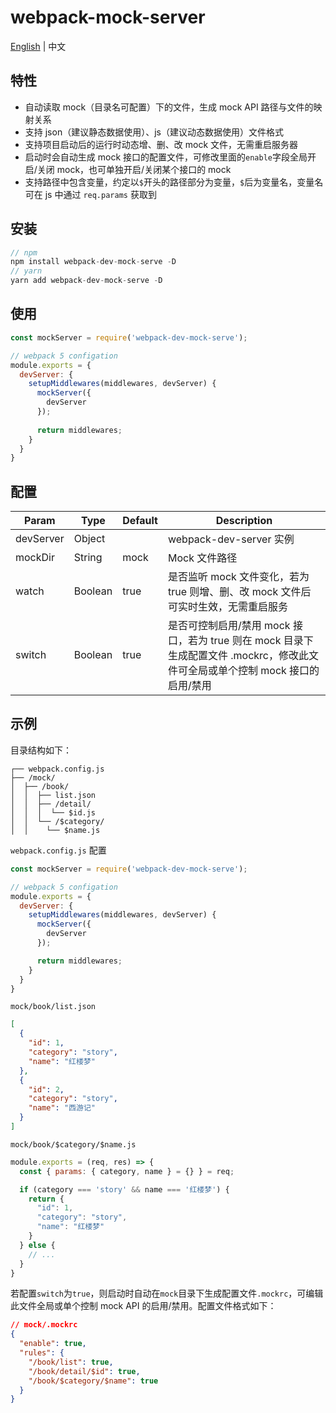 # webpack-mock-server


[English](./README.md) | 中文

##  特性

- 自动读取 mock（目录名可配置）下的文件，生成 mock API 路径与文件的映射关系
- 支持 json（建议静态数据使用）、js（建议动态数据使用）文件格式
- 支持项目启动后的运行时动态增、删、改 mock 文件，无需重启服务器
- 启动时会自动生成 mock 接口的配置文件，可修改里面的`enable`字段全局开启/关闭 mock，也可单独开启/关闭某个接口的 mock
- 支持路径中包含变量，约定以`$`开头的路径部分为变量，`$`后为变量名，变量名可在 js 中通过 `req.params` 获取到

## 安装

```js
// npm
npm install webpack-dev-mock-serve -D
// yarn
yarn add webpack-dev-mock-serve -D
```

## 使用

```js
const mockServer = require('webpack-dev-mock-serve');

// webpack 5 configation
module.exports = {
  devServer: {
    setupMiddlewares(middlewares, devServer) {
      mockServer({
        devServer
      });
      
      return middlewares;
    }
  }
}
```

## 配置

| Param                 | Type                       | Default             | Description                                                                                                                                                                                                                      |
| --------------------- | -------------------------- | ------------------- | -------------------------------------------------------------------------------------------------------------------------------------------------------------------------------------------------------------------------------- |
| devServer                 | Object     |  | webpack-dev-server 实例 |
| mockDir                  | String                     | mock                | Mock 文件路径 |
| watch               | Boolean                    | true               | 是否监听 mock 文件变化，若为 true 则增、删、改 mock 文件后可实时生效，无需重启服务 |
| switch          | Boolean                    | true               | 是否可控制启用/禁用 mock 接口，若为 true 则在 mock 目录下生成配置文件 .mockrc，修改此文件可全局或单个控制 mock 接口的启用/禁用 |

## 示例

目录结构如下：

```
┌── webpack.config.js  
├── /mock/
│  ├── /book/
│  │  ├── list.json
│  │  ├── /detail/
│  │  │  └── $id.js
│  │  └── /$category/
│  │    └── $name.js

```

`webpack.config.js` 配置
```js
const mockServer = require('webpack-dev-mock-serve');

// webpack 5 configation
module.exports = {
  devServer: {
    setupMiddlewares(middlewares, devServer) {
      mockServer({
        devServer
      });

      return middlewares;
    }
  }
}
```

`mock/book/list.json`
```json
[
  {
    "id": 1,
    "category": "story",
    "name": "红楼梦"
  },
  {
    "id": 2,
    "category": "story",
    "name": "西游记"
  }
]
```

`mock/book/$category/$name.js`
```js
module.exports = (req, res) => {
  const { params: { category, name } = {} } = req;

  if (category === 'story' && name === '红楼梦') {
    return {
      "id": 1,
      "category": "story",
      "name": "红楼梦"
    }
  } else {
    // ...
  }
}
```

若配置`switch`为`true`，则启动时自动在`mock`目录下生成配置文件`.mockrc`，可编辑此文件全局或单个控制 mock API 的启用/禁用。配置文件格式如下：
```json
// mock/.mockrc
{
  "enable": true,
  "rules": {
    "/book/list": true,
    "/book/detail/$id": true,
    "/book/$category/$name": true
  }
}
```